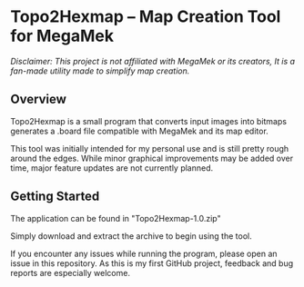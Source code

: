 # Topo2Hexmap – Map Creation Tool for MegaMek

*Disclaimer: This project is not affiliated with MegaMek or its creators, It is a fan-made utility made to simplify map creation.*

## Overview

Topo2Hexmap is a small program that converts input images into bitmaps generates a .board file compatible with MegaMek and its map editor.

This tool was initially intended for my personal use and is still pretty rough around the edges. While minor graphical improvements may be added over time, major feature updates are not currently planned.

## Getting Started

The application can be found in "Topo2Hexmap-1.0.zip"

Simply download and extract the archive to begin using the tool.




If you encounter any issues while running the program, please open an issue in this repository. As this is my first GitHub project, feedback and bug reports are especially welcome.
